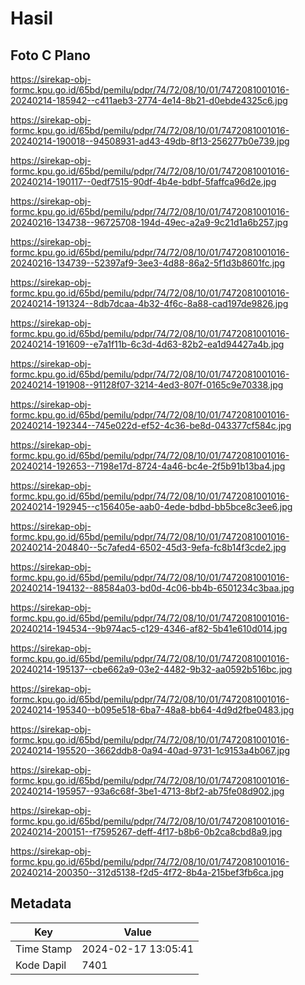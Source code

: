 # Hasil

## Foto C Plano

https://sirekap-obj-formc.kpu.go.id/65bd/pemilu/pdpr/74/72/08/10/01/7472081001016-20240214-185942--c411aeb3-2774-4e14-8b21-d0ebde4325c6.jpg

https://sirekap-obj-formc.kpu.go.id/65bd/pemilu/pdpr/74/72/08/10/01/7472081001016-20240214-190018--94508931-ad43-49db-8f13-256277b0e739.jpg

https://sirekap-obj-formc.kpu.go.id/65bd/pemilu/pdpr/74/72/08/10/01/7472081001016-20240214-190117--0edf7515-90df-4b4e-bdbf-5faffca96d2e.jpg

https://sirekap-obj-formc.kpu.go.id/65bd/pemilu/pdpr/74/72/08/10/01/7472081001016-20240216-134738--96725708-194d-49ec-a2a9-9c21d1a6b257.jpg

https://sirekap-obj-formc.kpu.go.id/65bd/pemilu/pdpr/74/72/08/10/01/7472081001016-20240216-134739--52397af9-3ee3-4d88-86a2-5f1d3b8601fc.jpg

https://sirekap-obj-formc.kpu.go.id/65bd/pemilu/pdpr/74/72/08/10/01/7472081001016-20240214-191324--8db7dcaa-4b32-4f6c-8a88-cad197de9826.jpg

https://sirekap-obj-formc.kpu.go.id/65bd/pemilu/pdpr/74/72/08/10/01/7472081001016-20240214-191609--e7a1f11b-6c3d-4d63-82b2-ea1d94427a4b.jpg

https://sirekap-obj-formc.kpu.go.id/65bd/pemilu/pdpr/74/72/08/10/01/7472081001016-20240214-191908--91128f07-3214-4ed3-807f-0165c9e70338.jpg

https://sirekap-obj-formc.kpu.go.id/65bd/pemilu/pdpr/74/72/08/10/01/7472081001016-20240214-192344--745e022d-ef52-4c36-be8d-043377cf584c.jpg

https://sirekap-obj-formc.kpu.go.id/65bd/pemilu/pdpr/74/72/08/10/01/7472081001016-20240214-192653--7198e17d-8724-4a46-bc4e-2f5b91b13ba4.jpg

https://sirekap-obj-formc.kpu.go.id/65bd/pemilu/pdpr/74/72/08/10/01/7472081001016-20240214-192945--c156405e-aab0-4ede-bdbd-bb5bce8c3ee6.jpg

https://sirekap-obj-formc.kpu.go.id/65bd/pemilu/pdpr/74/72/08/10/01/7472081001016-20240214-204840--5c7afed4-6502-45d3-9efa-fc8b14f3cde2.jpg

https://sirekap-obj-formc.kpu.go.id/65bd/pemilu/pdpr/74/72/08/10/01/7472081001016-20240214-194132--88584a03-bd0d-4c06-bb4b-6501234c3baa.jpg

https://sirekap-obj-formc.kpu.go.id/65bd/pemilu/pdpr/74/72/08/10/01/7472081001016-20240214-194534--9b974ac5-c129-4346-af82-5b41e610d014.jpg

https://sirekap-obj-formc.kpu.go.id/65bd/pemilu/pdpr/74/72/08/10/01/7472081001016-20240214-195137--cbe662a9-03e2-4482-9b32-aa0592b516bc.jpg

https://sirekap-obj-formc.kpu.go.id/65bd/pemilu/pdpr/74/72/08/10/01/7472081001016-20240214-195340--b095e518-6ba7-48a8-bb64-4d9d2fbe0483.jpg

https://sirekap-obj-formc.kpu.go.id/65bd/pemilu/pdpr/74/72/08/10/01/7472081001016-20240214-195520--3662ddb8-0a94-40ad-9731-1c9153a4b067.jpg

https://sirekap-obj-formc.kpu.go.id/65bd/pemilu/pdpr/74/72/08/10/01/7472081001016-20240214-195957--93a6c68f-3be1-4713-8bf2-ab75fe08d902.jpg

https://sirekap-obj-formc.kpu.go.id/65bd/pemilu/pdpr/74/72/08/10/01/7472081001016-20240214-200151--f7595267-deff-4f17-b8b6-0b2ca8cbd8a9.jpg

https://sirekap-obj-formc.kpu.go.id/65bd/pemilu/pdpr/74/72/08/10/01/7472081001016-20240214-200350--312d5138-f2d5-4f72-8b4a-215bef3fb6ca.jpg


## Metadata

| Key        | Value               |
| ---------- | ------------------- |
| Time Stamp | 2024-02-17 13:05:41 |
| Kode Dapil | 7401                |



